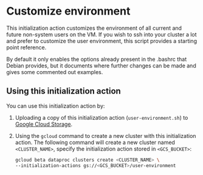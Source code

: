 # Customize environment

This initialization action customizes the environment of all current and future non-system users on the VM. If you wish to ssh into your cluster a lot and prefer to customize the user environment, this script provides a starting point reference.

By default it only enables the options already present in the .bashrc that Debian provides, but it documents where further changes can be made and gives some commented out examples.

## Using this initialization action
You can use this initialization action by:

1. Uploading a copy of this initialization action (`user-environment.sh`) to [Google Cloud Storage](https://cloud.google.com/storage).
1. Using the `gcloud` command to create a new cluster with this initialization action. The following command will create a new cluster named `<CLUSTER_NAME>`, specify the initialization action stored in `<GCS_BUCKET>`:
   
    ```bash
    gcloud beta dataproc clusters create <CLUSTER_NAME> \
    --initialization-actions gs://<GCS_BUCKET>/user-environment